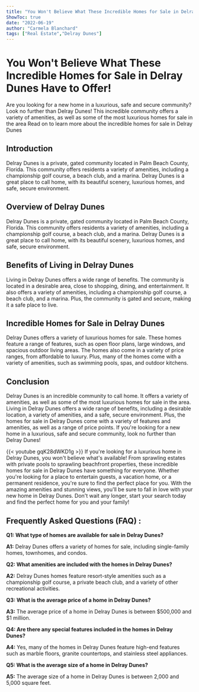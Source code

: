 ```yaml
---
title: "You Won't Believe What These Incredible Homes for Sale in Delray Dunes Have to Offer!"
ShowToc: true 
date: "2022-06-19"
author: "Carmela Blanchard" 
tags: ["Real Estate","Delray Dunes"]
---
```

# You Won't Believe What These Incredible Homes for Sale in Delray Dunes Have to Offer! 

Are you looking for a new home in a luxurious, safe and secure community? Look no further than Delray Dunes! This incredible community offers a variety of amenities, as well as some of the most luxurious homes for sale in the area Read on to learn more about the incredible homes for sale in Delray Dunes

## Introduction

Delray Dunes is a private, gated community located in Palm Beach County, Florida. This community offers residents a variety of amenities, including a championship golf course, a beach club, and a marina. Delray Dunes is a great place to call home, with its beautiful scenery, luxurious homes, and safe, secure environment. 

## Overview of Delray Dunes

Delray Dunes is a private, gated community located in Palm Beach County, Florida. This community offers residents a variety of amenities, including a championship golf course, a beach club, and a marina. Delray Dunes is a great place to call home, with its beautiful scenery, luxurious homes, and safe, secure environment. 

## Benefits of Living in Delray Dunes

Living in Delray Dunes offers a wide range of benefits. The community is located in a desirable area, close to shopping, dining, and entertainment. It also offers a variety of amenities, including a championship golf course, a beach club, and a marina. Plus, the community is gated and secure, making it a safe place to live. 

## Incredible Homes for Sale in Delray Dunes

Delray Dunes offers a variety of luxurious homes for sale. These homes feature a range of features, such as open floor plans, large windows, and spacious outdoor living areas. The homes also come in a variety of price ranges, from affordable to luxury. Plus, many of the homes come with a variety of amenities, such as swimming pools, spas, and outdoor kitchens. 

## Conclusion

Delray Dunes is an incredible community to call home. It offers a variety of amenities, as well as some of the most luxurious homes for sale in the area. Living in Delray Dunes offers a wide range of benefits, including a desirable location, a variety of amenities, and a safe, secure environment. Plus, the homes for sale in Delray Dunes come with a variety of features and amenities, as well as a range of price points. If you're looking for a new home in a luxurious, safe and secure community, look no further than Delray Dunes!

{{< youtube gqK28dWKD1g >}} 
If you're looking for a luxurious home in Delray Dunes, you won't believe what's available! From sprawling estates with private pools to sprawling beachfront properties, these incredible homes for sale in Delray Dunes have something for everyone. Whether you're looking for a place to entertain guests, a vacation home, or a permanent residence, you're sure to find the perfect place for you. With the amazing amenities and stunning views, you'll be sure to fall in love with your new home in Delray Dunes. Don't wait any longer, start your search today and find the perfect home for you and your family!

## Frequently Asked Questions (FAQ) :
**Q1: What type of homes are available for sale in Delray Dunes?**

**A1:** Delray Dunes offers a variety of homes for sale, including single-family homes, townhomes, and condos.

**Q2: What amenities are included with the homes in Delray Dunes?**

**A2:** Delray Dunes homes feature resort-style amenities such as a championship golf course, a private beach club, and a variety of other recreational activities.

**Q3: What is the average price of a home in Delray Dunes?**

**A3:** The average price of a home in Delray Dunes is between $500,000 and $1 million.

**Q4: Are there any special features included in the homes in Delray Dunes?**

**A4:** Yes, many of the homes in Delray Dunes feature high-end features such as marble floors, granite countertops, and stainless steel appliances.

**Q5: What is the average size of a home in Delray Dunes?**

**A5:** The average size of a home in Delray Dunes is between 2,000 and 5,000 square feet.




